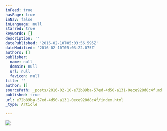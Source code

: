 ```yaml
---
inFeed: true
hasPage: true
inNav: false
inLanguage: null
starred: true
keywords: []
description: ''
datePublished: '2016-02-10T05:03:56.595Z'
dateModified: '2016-02-10T05:03:22.075Z'
authors: []
publisher:
  name: null
  domain: null
  url: null
  favicon: null
title: ''
author: []
sourcePath: _posts/2016-02-10-e72b89ba-57ed-4d50-a131-0ece928d8c4f.md
published: true
url: e72b89ba-57ed-4d50-a131-0ece928d8c4f/index.html
_type: Article

---
```

![](https://the-grid-user-content.s3-us-west-2.amazonaws.com/ea3b0b55-a407-4b3c-95b1-440b73b36fcd.JPG)